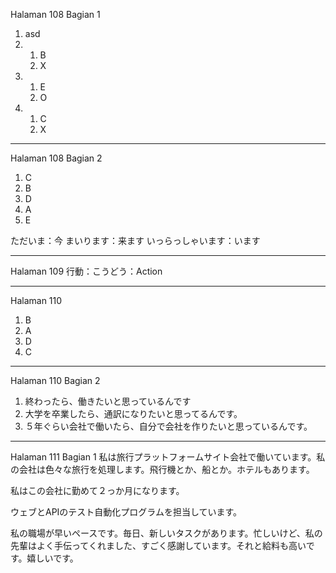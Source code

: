 Halaman 108 Bagian 1
1. asd
2. 
	1. B
	2. X
3. 
	1. E
	2. O
4. 
	1. C
	2. X

---
Halaman 108 Bagian 2
1. C
2. B
3. D
4. A
5. E

ただいま：今
まいります：来ます
いっらっしゃいます：います

---
Halaman 109
行動：こうどう：Action

---
Halaman 110
1. B
2. A
3. D
4. C

---
Halaman 110 Bagian 2
1. 終わったら、働きたいと思っているんです
2. 大学を卒業したら、通訳になりたいと思ってるんです。
3. ５年ぐらい会社で働いたら、自分で会社を作りたいと思っているんです。

---
Halaman 111 Bagian 1
私は旅行プラットフォームサイト会社で働いています。私の会社は色々な旅行を処理します。飛行機とか、船とか。ホテルもあります。

私はこの会社に勤めて２っか月になります。

ウェブとAPIのテスト自動化プログラムを担当しています。

私の職場が早いペースです。毎日、新しいタスクがあります。忙しいけど、私の先輩はよく手伝ってくれました、すごく感謝しています。それと給料も高いです。嬉しいです。

